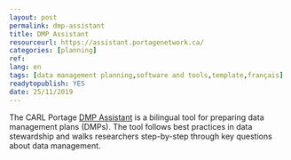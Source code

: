 ```yaml
---
layout: post 
permalink: dmp-assistant
title: DMP Assistant
resourceurl: https://assistant.portagenetwork.ca/
categories: [planning]
ref: 
lang: en
tags: [data management planning,software and tools,template,français]
readytopublish: YES
date: 25/11/2019
---
```

The CARL Portage [DMP Assistant](https://assistant.portagenetwork.ca/) is a bilingual tool for preparing data management plans (DMPs). The tool follows best practices in data stewardship and walks researchers step-by-step through key questions about data management.